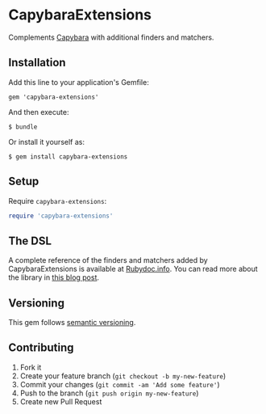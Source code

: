 # CapybaraExtensions

Complements [Capybara](https://github.com/jnicklas/capybara) with
additional finders and matchers.

## Installation

Add this line to your application's Gemfile:

    gem 'capybara-extensions'

And then execute:

    $ bundle

Or install it yourself as:

    $ gem install capybara-extensions

## Setup

Require `capybara-extensions`:

```ruby
require 'capybara-extensions'
``` 

## The DSL
A complete reference of the finders and matchers added by CapybaraExtensions is available at [Rubydoc.info](http://rubydoc.info/github/dockyard/capybara-extensions). You can read more about the library in [this blog post](http://reefpoints.dockyard.com/2013/10/25/capybara-extensions.html).

## Versioning
This gem follows [semantic versioning](http://semver.org).

## Contributing

1. Fork it
2. Create your feature branch (`git checkout -b my-new-feature`)
3. Commit your changes (`git commit -am 'Add some feature'`)
4. Push to the branch (`git push origin my-new-feature`)
5. Create new Pull Request
